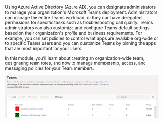 Using Azure Active Directory (Azure AD), you can designate administrators to manage your organization's Microsoft Teams deployment. Administrators can manage the entire Teams workload, or they can have delegated permissions for specific tasks such as troubleshooting call quality. Teams administrators can also customize and configure Teams default settings based on their organization's profile and business requirements. For example, you can set policies to control what apps are available org-wide or to specific Teams users and you can customize Teams by pinning the apps that are most important for your users.
 
In this module, you’ll learn about creating an organization-wide team, designating team roles, and how to manage membership, access, and messaging policies for your Team members.

![Teams administration screen](../media/introduction.png)
